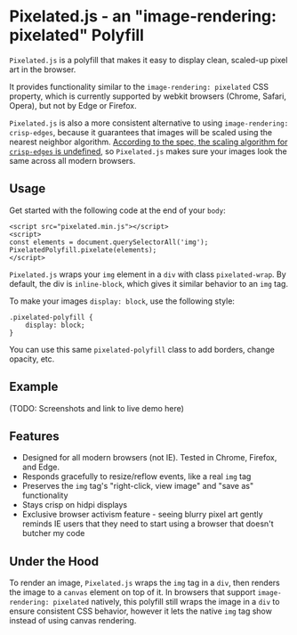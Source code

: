# Pixelated.js - an "image-rendering: pixelated" Polyfill

`Pixelated.js` is a polyfill that makes it easy to display clean, scaled-up pixel art in the browser.

It provides functionality similar to the `image-rendering: pixelated` CSS property, which is currently supported by webkit browsers (Chrome, Safari, Opera), but not by Edge or Firefox.

`Pixelated.js` is also a more consistent alternative to using `image-rendering: crisp-edges`, because it guarantees that images will be scaled using the nearest neighbor algorithm. [According to the spec, the scaling algorithm for `crisp-edges` is undefined](https://stackoverflow.com/a/20678910/2234742), so `Pixelated.js` makes sure your images look the same across all modern browsers.

## Usage

Get started with the following code at the end of your `body`:

    <script src="pixelated.min.js"></script>
    <script>
    const elements = document.querySelectorAll('img');
    PixelatedPolyfill.pixelate(elements);
    </script>

`Pixelated.js` wraps your `img` element in a `div` with class `pixelated-wrap`. By default, the div is `inline-block`, which gives it similar behavior to an `img` tag.

To make your images `display: block`, use the following style:

    .pixelated-polyfill {
        display: block;
    }

You can use this same `pixelated-polyfill` class to add borders, change opacity, etc.

## Example

(TODO: Screenshots and link to live demo here)

## Features

* Designed for all modern browsers (not IE). Tested in Chrome, Firefox, and Edge.
* Responds gracefully to resize/reflow events, like a real `img` tag
* Preserves the `img` tag's "right-click, view image" and "save as" functionality
* Stays crisp on hidpi displays
* Exclusive browser activism feature - seeing blurry pixel art gently reminds IE users that they need to start using a browser that doesn't butcher my code

## Under the Hood

To render an image, `Pixelated.js` wraps the `img` tag in a `div`, then renders the image to a `canvas` element on top of it. In browsers that support `image-rendering: pixelated` natively, this polyfill still wraps the image in a `div` to ensure consistent CSS behavior, however it lets the native `img` tag show instead of using canvas rendering.
